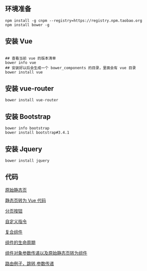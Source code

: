 ## 环境准备

```
npm install -g cnpm --registry=https://registry.npm.taobao.org
npm install bower -g
```

## 安装 Vue

```shell script

## 查看当前 vue 的版本清单
bower info vue
## 安装好以后会生成一个 bower_components 的目录，里面会有 vue 目录
bower install vue
```

## 安装 vue-router

```Shell
bower install vue-router
```

## 安装 Bootstrap

```shell script
bower info bootstrap
bower install bootstrap#3.4.1
```

## 安装 Jquery
```shell script
bower install jquery
```

## 代码

[原始静态页](https://github.com/bihell/snippets/tree/master/vue/vue-wanmen/0101)

[静态页转为 Vue 代码](https://github.com/bihell/snippets/tree/master/vue/vue-wanmen/0102)

[分页按钮](https://github.com/bihell/snippets/tree/master/vue/vue-wanmen/0103)

[自定义指令](https://github.com/bihell/snippets/tree/master/vue/vue-wanmen/0104)

[复合组件](https://github.com/bihell/snippets/tree/master/vue/vue-wanmen/0105)

[组件的生命周期](https://github.com/bihell/snippets/tree/master/vue/vue-wanmen/0107)

[组件对象参数传递以及原始静态页转为组件](https://github.com/bihell/snippets/tree/master/vue/vue-wanmen/0108)

[路由例子，跳转,参数传递](https://github.com/bihell/snippets/tree/master/vue/vue-wanmen/0109)

